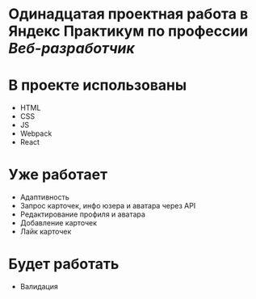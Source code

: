 # Одинадцатая проектная работа в Яндекс Практикум по профессии _Веб-рaзработчик_

# В проекте использованы

- HTML
- CSS
- JS
- Webpack
- React

# Уже работает

- Адаптивность
- Запрос карточек, инфо юзера и аватара через API
- Редактирование профиля и аватара
- Добавление карточек
- Лайк карточек

# Будет работать

- Валидация
